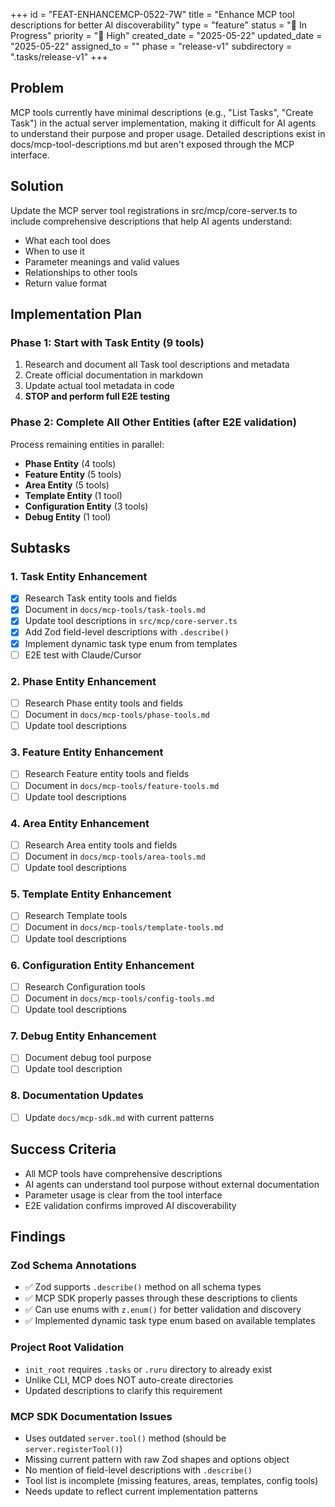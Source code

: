 +++
id = "FEAT-ENHANCEMCP-0522-7W"
title = "Enhance MCP tool descriptions for better AI discoverability"
type = "feature"
status = "🔵 In Progress"
priority = "🔼 High"
created_date = "2025-05-22"
updated_date = "2025-05-22"
assigned_to = ""
phase = "release-v1"
subdirectory = ".tasks/release-v1"
+++

## Problem
MCP tools currently have minimal descriptions (e.g., "List Tasks", "Create Task") in the actual server implementation, making it difficult for AI agents to understand their purpose and proper usage. Detailed descriptions exist in docs/mcp-tool-descriptions.md but aren't exposed through the MCP interface.

## Solution
Update the MCP server tool registrations in src/mcp/core-server.ts to include comprehensive descriptions that help AI agents understand:
- What each tool does
- When to use it
- Parameter meanings and valid values
- Relationships to other tools
- Return value format

## Implementation Plan

### Phase 1: Start with Task Entity (9 tools)
1. Research and document all Task tool descriptions and metadata
2. Create official documentation in markdown
3. Update actual tool metadata in code
4. **STOP and perform full E2E testing**

### Phase 2: Complete All Other Entities (after E2E validation)
Process remaining entities in parallel:
- **Phase Entity** (4 tools)
- **Feature Entity** (5 tools) 
- **Area Entity** (5 tools)
- **Template Entity** (1 tool)
- **Configuration Entity** (3 tools)
- **Debug Entity** (1 tool)

## Subtasks

### 1. Task Entity Enhancement
- [x] Research Task entity tools and fields
- [x] Document in `docs/mcp-tools/task-tools.md`
- [x] Update tool descriptions in `src/mcp/core-server.ts`
- [x] Add Zod field-level descriptions with `.describe()`
- [x] Implement dynamic task type enum from templates
- [ ] E2E test with Claude/Cursor

### 2. Phase Entity Enhancement
- [ ] Research Phase entity tools and fields
- [ ] Document in `docs/mcp-tools/phase-tools.md`
- [ ] Update tool descriptions

### 3. Feature Entity Enhancement
- [ ] Research Feature entity tools and fields
- [ ] Document in `docs/mcp-tools/feature-tools.md`
- [ ] Update tool descriptions

### 4. Area Entity Enhancement
- [ ] Research Area entity tools and fields
- [ ] Document in `docs/mcp-tools/area-tools.md`
- [ ] Update tool descriptions

### 5. Template Entity Enhancement
- [ ] Research Template tools
- [ ] Document in `docs/mcp-tools/template-tools.md`
- [ ] Update tool descriptions

### 6. Configuration Entity Enhancement
- [ ] Research Configuration tools
- [ ] Document in `docs/mcp-tools/config-tools.md`
- [ ] Update tool descriptions

### 7. Debug Entity Enhancement
- [ ] Document debug tool purpose
- [ ] Update tool description

### 8. Documentation Updates
- [ ] Update `docs/mcp-sdk.md` with current patterns

## Success Criteria
- All MCP tools have comprehensive descriptions
- AI agents can understand tool purpose without external documentation
- Parameter usage is clear from the tool interface
- E2E validation confirms improved AI discoverability

## Findings

### Zod Schema Annotations
- ✅ Zod supports `.describe()` method on all schema types
- ✅ MCP SDK properly passes through these descriptions to clients
- ✅ Can use enums with `z.enum()` for better validation and discovery
- ✅ Implemented dynamic task type enum based on available templates

### Project Root Validation
- `init_root` requires `.tasks` or `.ruru` directory to already exist
- Unlike CLI, MCP does NOT auto-create directories
- Updated descriptions to clarify this requirement

### MCP SDK Documentation Issues
- Uses outdated `server.tool()` method (should be `server.registerTool()`)
- Missing current pattern with raw Zod shapes and options object
- No mention of field-level descriptions with `.describe()`
- Tool list is incomplete (missing features, areas, templates, config tools)
- Needs update to reflect current implementation patterns
